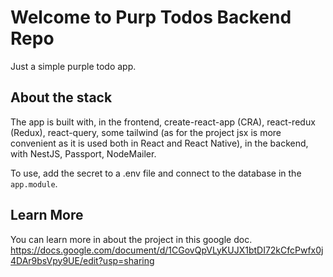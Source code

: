 # Welcome to Purp Todos Backend Repo

Just a simple purple todo app.

## About the stack

The app is built with, in the frontend, create-react-app (CRA), react-redux (Redux), react-query, some tailwind (as for the project jsx is more convenient as it is used both in React and React Native), in the backend, with NestJS, Passport, NodeMailer. 

To use, add the secret to a .env file and connect to the database in the `app.module`.

## Learn More

You can learn more in about the project in this google doc. https://docs.google.com/document/d/1CGovQpVLyKUJX1btDI72kCfcPwfx0j4DAr9bsVpy9UE/edit?usp=sharing

